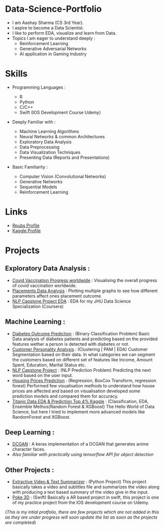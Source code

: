 # Data-Science-Portfolio
* I am Aashay Sharma (CS 3rd Year).
* I aspire to become a Data Scientist.
* I like to perform EDA, visualize and learn from Data.
* Topics I am eager to understand deeply : 
  * Reinforcement Learning 
  * Generative Adversarial Networks 
  * AI application in Gaming Industry 

# Skills 
* Programming Languages :
  * R 
  * Python
  * C/C++
  * Swift (IOS Development Course Udemy)

* Deeply Familiar with : 
  * Machine Learning Algorithms
  * Neural Networks & common Architectures
  * Exploratory Data Analysis 
  * Data Preprocessing 
  * Data Visualization Techniques 
  * Presenting Data (Reports and Presentations)

* Basic Familiarity :
  * Computer Vision (Convolutional Networks) 
  * Generative Networks 
  * Sequential Models 
  * Reinforcement Learning 

# Links 
* [Rpubs Profile](https://rpubs.com/aashay15)
* [Kaggle Profile](https://www.kaggle.com/sharmaaashay)

# Projects 

## Exploratory Data Analysis : 
  * [Covid Vaccination Progress worldwide](https://www.kaggle.com/sharmaaashay/vaccine-data-eda) : Visualising the overall progress of covid vaccination worldwide. 
  * [Placements Data Analysis](https://www.kaggle.com/sharmaaashay/placements-eda) : Plotting multiple graphs to see how different parameters affect ones placement outcome.
  * [NLP Capstone Project EDA](https://github.com/aashay15/DS-Capstone/blob/master/Milestone.md) : EDA for my JHU Data Science Specialization (Coursera)

## Machine Learning : 
   * [Diabetes Outcome Prediction](https://github.com/aashay15/Diabetes-Outcome-Prediction) : (Binary Classification Problem) Basic Data analysis of diabetes patients and predicting based on the provided features wether a person is detected with diabetes or not.
   * [Customer Personality Analysis](https://www.kaggle.com/sharmaaashay/customer-personality-analysis) : (Clustering | PAM | EDA) Customer Segmentation based on their data. In what categories we can segment the customers based on different set of features like Income, Amount Spent, Education, Marital Status etc.
   * [NLP Capstone Project](https://github.com/aashay15/DS-Capstone) : (NLP Prediction Problem) Predicting the next word based on the user input.
   * [Housing Prices Prediction](https://github.com/aashay15/Housing-Data-Analysis/blob/master/Housing-Data-Analysis.md) : (Regression, BoxCox Transform, regression forest) Performed few visualisation methods to understand how house prices are affected and based on visualisation developed some prediction models and compared them for accuracy.
   * [Titanic Data EDA & Prediction Top 4% Kaggle](https://www.kaggle.com/sharmaaashay/titanic-eda-prediction-top-4) : (Classification, EDA, Ensemble Methos(Random Forest & XGBoost) The Hello World of Data Science, but here I tried to implement more advanced models like RandomForest and XGBoost.
   

## Deep Learning : 
  * [DCGAN](https://github.com/aashay15/Anime-DCGAN) : A keras implementation of a DCGAN that generates anime character faces. 
  * *Also familiar with practically using tensorflow API for object detection*

## Other Projects : 
  * [Extractive Video & Text Summarizer](https://github.com/aashay15/Extractive-Video-Text-Summarizer) : (Python Project) This project basically takes a video and subtitles file and summarizes the video along with producing a text based summary of the video give in the input.
  * [Poke 3D](https://github.com/aashay15/Poke3D) : (Swift) Basically a AR based project in swift, this project is one of my practice project from the IOS development course on Udemy.

(*This is my intial protfolio, there are few projects which are not added in this as they are under progress will soon update the list as soon as the projects are completed*) 
  




